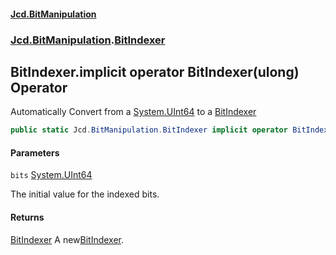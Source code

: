 #### [Jcd.BitManipulation](index.md 'index')

### [Jcd.BitManipulation](Jcd.BitManipulation.md 'Jcd.BitManipulation').[BitIndexer](Jcd.BitManipulation.BitIndexer.md 'Jcd.BitManipulation.BitIndexer')

## BitIndexer.implicit operator BitIndexer(ulong) Operator

Automatically Convert from a
[System.UInt64](https://docs.microsoft.com/en-us/dotnet/api/System.UInt64 'System.UInt64')
to a
[BitIndexer](Jcd.BitManipulation.BitIndexer.md 'Jcd.BitManipulation.BitIndexer')

```csharp
public static Jcd.BitManipulation.BitIndexer implicit operator BitIndexer(ulong bits);
```

#### Parameters

<a name='Jcd.BitManipulation.BitIndexer.op_ImplicitJcd.BitManipulation.BitIndexer(ulong).bits'></a>

`bits` [System.UInt64](https://docs.microsoft.com/en-us/dotnet/api/System.UInt64 'System.UInt64')

The initial value for the indexed bits.

#### Returns

[BitIndexer](Jcd.BitManipulation.BitIndexer.md 'Jcd.BitManipulation.BitIndexer')
A new[BitIndexer](Jcd.BitManipulation.BitIndexer.md 'Jcd.BitManipulation.BitIndexer').